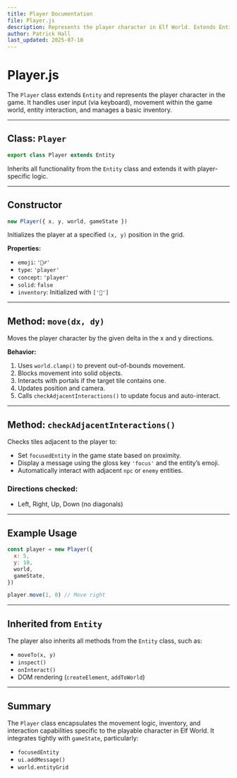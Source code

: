 ```yaml
---
title: Player Documentation
file: Player.js
description: Represents the player character in Elf World. Extends Entity with player-specific logic for movement, interaction, and inventory.
author: Patrick Hall
last_updated: 2025-07-10
---
```


# Player.js

The `Player` class extends `Entity` and represents the player character in the
game. It handles user input (via keyboard), movement within the game world,
entity interaction, and manages a basic inventory.

---

## Class: `Player`

```js
export class Player extends Entity
```

Inherits all functionality from the `Entity` class and extends it with
player-specific logic.

---

## Constructor

```js
new Player({ x, y, world, gameState })
```

Initializes the player at a specified `(x, y)` position in the grid.

**Properties:**

- `emoji`: `'🧝‍♂️'`
- `type`: `'player'`
- `concept`: `'player'`
- `solid`: `false`
- `inventory`: Initialized with `['🍎']`

---

## Method: `move(dx, dy)`

Moves the player character by the given delta in the x and y directions.

**Behavior:**

1. Uses `world.clamp()` to prevent out-of-bounds movement.
2. Blocks movement into solid objects.
3. Interacts with portals if the target tile contains one.
4. Updates position and camera.
5. Calls `checkAdjacentInteractions()` to update focus and auto-interact.

---

## Method: `checkAdjacentInteractions()`

Checks tiles adjacent to the player to:

- Set `focusedEntity` in the game state based on proximity.
- Display a message using the gloss key `'focus'` and the entity’s emoji.
- Automatically interact with adjacent `npc` or `enemy` entities.

### Directions checked:

- Left, Right, Up, Down (no diagonals)

---

## Example Usage

```js
const player = new Player({
  x: 5,
  y: 10,
  world,
  gameState,
})

player.move(1, 0) // Move right
```

---

## Inherited from `Entity`

The player also inherits all methods from the `Entity` class, such as:

- `moveTo(x, y)`
- `inspect()`
- `onInteract()`
- DOM rendering (`createElement`, `addToWorld`)

---

## Summary

The `Player` class encapsulates the movement logic, inventory, and interaction
capabilities specific to the playable character in Elf World. It integrates
tightly with `gameState`, particularly:

- `focusedEntity`
- `ui.addMessage()`
- `world.entityGrid`
